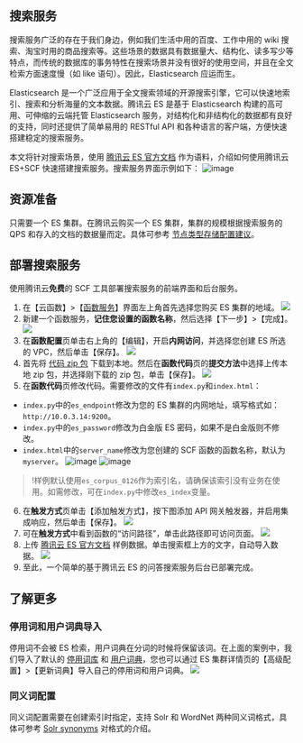 ## 搜索服务
搜索服务广泛的存在于我们身边，例如我们生活中用的百度、工作中用的 wiki 搜索、淘宝时用的商品搜索等。这些场景的数据具有数据量大、结构化、读多写少等特点，而传统的数据库的事务特性在搜索场景并没有很好的使用空间，并且在全文检索方面速度慢（如 like 语句）。因此，Elasticsearch 应运而生。

Elasticsearch 是一个广泛应用于全文搜索领域的开源搜索引擎，它可以快速地索引、搜索和分析海量的文本数据。腾讯云 ES 是基于 Elasticsearch 构建的高可用、可伸缩的云端托管 Elasticsearch 服务，对结构化和非结构化的数据都有良好的支持，同时还提供了简单易用的 RESTful API 和各种语言的客户端，方便快速搭建稳定的搜索服务。

本文将针对搜索场景，使用 [腾讯云 ES 官方文档](https://cloud.tencent.com/document/product/845) 作为语料，介绍如何使用腾讯云 ES+SCF 快速搭建搜索服务。搜索服务界面示例如下：
![image](https://main.qcloudimg.com/raw/c837b6b478b53cc821765588a9403744.png)

## 资源准备
只需要一个 ES 集群。在腾讯云购买一个 ES 集群，集群的规模根据搜索服务的 QPS 和存入的文档的数据量而定。具体可参考 [节点类型存储配置建议](https://cloud.tencent.com/document/product/845/19551)。

## 部署搜索服务
使用腾讯云**免费**的 SCF 工具部署搜索服务的前端界面和后台服务。
1. 在【云函数】>【[函数服务](https://console.cloud.tencent.com/scf/list?rid=1&ns=default)】界面左上角首先选择您购买 ES 集群的地域。
![](https://main.qcloudimg.com/raw/acff301e0865deeeae3e07de6275127e.png)
2. 新建一个函数服务，**记住您设置的函数名称**，然后选择【下一步】>【完成】。
![](https://main.qcloudimg.com/raw/a95ad851839e032fad804f9840396e80.png)
3. 在**函数配置**页单击右上角的【编辑】，开启**内网访问**，并选择您创建 ES 所选的 VPC，然后单击【保存】。
![](https://main.qcloudimg.com/raw/911af3571ffa69053edfd1a03dfebd19.png)
4. 首先将 [代码 zip 包](https://es-bot-1254139681.cos.ap-guangzhou.myqcloud.com/myserver.zip) 下载到本地。然后在**函数代码**页的**提交方法**中选择上传本地 zip 包，并选择刚下载的 zip 包，单击【保存】。
![](https://main.qcloudimg.com/raw/c8e23480efafc1b7f949271006939b0b.png)
5. 在**函数代码**页修改代码。需要修改的文件有`index.py`和`index.html`：
 - `index.py`中的`es_endpoint`修改为您的 ES 集群的内网地址，填写格式如：`http://10.0.3.14:9200`。
 - `index.py`中的`es_password`修改为白金版 ES 密码，如果不是白金版则不修改。
 - `index.html`中的`server_name`修改为您创建的 SCF 函数的函数名称，默认为`myserver`。
![image](https://main.qcloudimg.com/raw/92e0188267f8e15c7ae507002a0124e3.png)
![image](https://main.qcloudimg.com/raw/c035a9fc3a4247230ad2b1cc49e9f253.png)
>!样例默认使用`es_corpus_0126`作为索引名，请确保该索引没有业务在使用。如需修改，可在`index.py`中修改`es_index`变量。
6. 在**触发方式**页单击【添加触发方式】，按下图添加 API 网关触发器，并启用集成响应，然后单击【保存】。
![](https://main.qcloudimg.com/raw/065c08837097b564c8b7e58032297d32.png)
7. 可在**触发方式**中看到函数的“访问路径”，单击此路径即可访问页面。
![](https://main.qcloudimg.com/raw/b421c38e4f9b4e25a1bd15a04dcce33e.png)
8. 上传 [腾讯云 ES 官方文档](https://cloud.tencent.com/document/product/845) 样例数据。单击搜索框上方的文字，自动导入数据。
![](https://main.qcloudimg.com/raw/d4be7b12ec7a70a565abfb63ca77d967.png)
9. 至此，一个简单的基于腾讯云 ES 的问答搜索服务后台已部署完成。

## 了解更多
### 停用词和用户词典导入
停用词不会被 ES 检索，用户词典在分词的时候将保留该词。在上面的案例中，我们导入了默认的 [停用词库](https://es-bot-1254139681.cos.ap-guangzhou.myqcloud.com/stopwords.dic) 和 [用户词典](https://es-bot-1254139681.cos.ap-guangzhou.myqcloud.com/user_dict.dic)，您也可以通过 ES 集群详情页的【高级配置】>【更新词典】导入自己的停用词和用户词典。
![](https://main.qcloudimg.com/raw/8f7ca42fc03372ef68bc3b04713bcae0.png)

### 同义词配置
同义词配置需要在创建索引时指定，支持 Solr 和 WordNet 两种同义词格式，具体可参考 [Solr synonyms](https://www.elastic.co/guide/en/elasticsearch/reference/6.4/analysis-synonym-tokenfilter.html#_solr_synonyms) 对格式的介绍。
